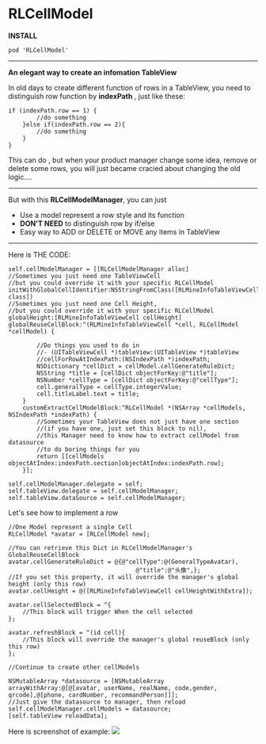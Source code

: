 # RLCellModel

**INSTALL**

```
pod 'RLCellModel'
```

---
**An elegant way to create an infomation TableView**

In old days to create different function of rows in a TableView, you need to distinguish row function by **indexPath** , just like these:

```
if (indexPath.row == 1) {
        //do something
    }else if(indexPath.row == 2){
        //do something
    }
}
```

This can do , but when your product manager change some idea, remove or delete some rows, you will just became cracied about changing the old logic....

---

But with this **RLCellModelManager**, you can just 

* Use a model represent a row style and its function
* **DON'T NEED** to distinguish row by if/else 
* Easy way to ADD or DELETE or MOVE any items in TableView

---
Here is THE CODE:

```
self.cellModelManager = [[RLCellModelManager alloc]
//Sometimes you just need one TableViewCell
//but you could override it with your specific RLCellModel
initWithGlobalCellIdentifier:NSStringFromClass([RLMineInfoTableViewCell class]) 
//Sometimes you just need one Cell Height, 
//but you could override it with your specific RLCellModel
globalHeight:[RLMineInfoTableViewCell cellHeight]
globalReuseCellBlock:^(RLMineInfoTableViewCell *cell, RLCellModel *cellModel) {

        //Do things you used to do in 
        //- (UITableViewCell *)tableView:(UITableView *)tableView
        //cellForRowAtIndexPath:(NSIndexPath *)indexPath;
        NSDictionary *cellDict = cellModel.cellGenerateRuleDict;
        NSString *title = [cellDict objectForKey:@"title"];
        NSNumber *cellType = [cellDict objectForKey:@"cellType"];
        cell.generalType = cellType.integerValue;
        cell.titleLabel.text = title;
    }
    customExtractCellModelBlock:^RLCellModel *(NSArray *cellModels, NSIndexPath *indexPath) {
        //Sometimes your TableView does not just have one section
        //(if you have one, just set this block to nil),
        //this Manager need to know how to extract cellModel from datasource
        //to do boring things for you
        return [[cellModels objectAtIndex:indexPath.section]objectAtIndex:indexPath.row];
    }];
    
self.cellModelManager.delegate = self;
self.tableView.delegate = self.cellModelManager;
self.tableView.dataSource = self.cellModelManager;
```

Let's see how to implement a row

```
//One Model represent a single Cell
RLCellModel *avatar = [RLCellModel new];

//You can retrieve this Dict in RLCellModelManager's GlobalReuseCellBlock 
avatar.cellGenerateRuleDict = @{@"cellType":@(GeneralTypeAvatar),
                                    @"title":@"头像",};
//If you set this property, it will override the manager's global height (only this row)
avatar.cellHeight = @([RLMineInfoTableViewCell cellHeightWithExtra]);

avatar.cellSelectedBlock = ^{
    //This block will trigger When the cell selected        
};

avatar.refreshBlock = ^(id cell){
    //This block will override the manager's global reuseBlock (only this row)
};

//Continue to create other cellModels

NSMutableArray *datasource = [NSMutableArray arrayWithArray:@[@[avatar, userName, realName, code,gender, qrcode],@[phone, cardNumber, recommandPerson]]];
//Just give the datasource to manager, then reload
self.cellModelManager.cellModels = datasource;
[self.tableView reloadData];

```

Here is screenshot of example:
![](https://ww4.sinaimg.cn/large/006tNbRwgy1feq2pkyrgsj30ku12a0ui.jpg)


